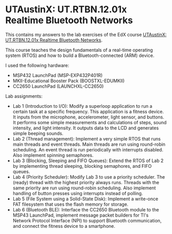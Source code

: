 # UTAustinX: UT.RTBN.12.01x Realtime Bluetooth Networks

This contains my answers to the lab exercises of the EdX course 
[UTAustinX: UT.RTBN.12.01x Realtime Bluetooth Networks](https://www.edx.org/course/real-time-bluetooth-networks-shape-world-utaustinx-ut-rtbn-12-01x-0).

This course teaches the design fundamentals of a real-time operating system (RTOS) and how to build a Bluetooth-connected (ARM) device.

I used the following hardware:
* MSP432 LaunchPad (MSP-EXP432P401R)
* MKII-Educational Booster Pack (BOOSTXL-EDUMKII)
* CC2650 LaunchPad (LAUNCHXL-CC2650)

Lab assignments:
* Lab 1 (Introduction to I/O): Modify a superloop application to run a certain task at a specific frequency. This application is a fitness device. It inputs from the microphone, accelerometer, light sensor, and buttons. It performs some simple measurements and calculations of steps, sound intensity, and light intensity. It outputs data to the LCD and generates simple beeping sounds.
* Lab 2 (Thread management): Implement a very simple RTOS that runs main threads and event threads. Main threads are run using round-robin scheduling. An event thread is run periodically with interrupts disabled. Also implement spinning semaphores.
* Lab 3 (Blocking, Sleeping and FIFO Queues): Extend the RTOS of Lab 2 by implementing thread sleeping, blocking semaphores, and FIFO queues.
* Lab 4 (Priority Scheduler): Modify Lab 3 to use a priority scheduler. The (ready) thread with the highest priority always runs. Threads with the same priority are run using round-robin scheduling. Also implement handling of button presses using interrupts instead of polling.
* Lab 5 (File System using a Solid-State Disk): Implement a write-once FAT filesystem that uses the flash memory for storage.
* Lab 6 (Bluetooth BLE): Interface the CC2650 Bluetooth module to the MSP43 LaunchPad, implement message packet builders for TI's Network Protocol Interface (NPI) to support Bluetooth communication, and connect the fitness device to a smartphone.

